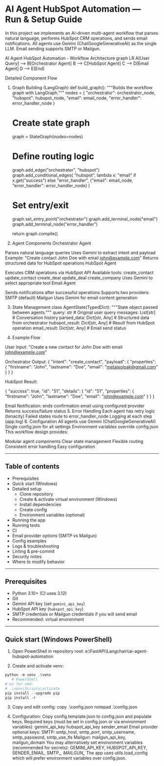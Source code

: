 # AI Agent HubSpot Automation — Run & Setup Guide
In this project we implements an AI-driven multi-agent workflow that parses natural language, performs HubSpot CRM operations, and sends email notifications. All agents use Gemini (ChatGoogleGenerativeAI) as the single LLM. Email sending supports SMTP or Mailgun.





AI Agent HubSpot Automation - Workflow Architecture
graph LR
    A[User Query] --> B[Orchestrator Agent]
    B --> C[HubSpot Agent]
    C --> D[Email Agent]
    D --> E[End]

Detailed Component Flow
1. Graph Building (LangGraph)
def build_graph():
    """Builds the workflow graph with LangGraph."""
    nodes = {
        "orchestrator": orchestrator_node,
        "hubspot": hubspot_node,
        "email": email_node,
        "error_handler": error_handler_node
    }
    
    # Create state graph
    graph = StateGraph(nodes=nodes)
    
    # Define routing logic
    graph.add_edge("orchestrator", "hubspot")
    graph.add_conditional_edges(
        "hubspot",
        lambda x: "email" if x.get("success") else "error_handler",
        {"email": email_node, "error_handler": error_handler_node}
    )
    
    # Set entry/exit
    graph.set_entry_point("orchestrator")
    graph.add_terminal_node("email")
    graph.add_terminal_node("error_handler")
    
    return graph.compile()


 2. Agent Components
Orchestrator Agent

Parses natural language queries
Uses Gemini to extract intent and payload
Example: "Create contact John Doe with email john@example.com"
Returns structured data for HubSpot operations
HubSpot Agent

Executes CRM operations via HubSpot API
Available tools:
create_contact
update_contact
create_deal
update_deal
create_company
Uses Gemini to select appropriate tool
Email Agent

Sends notifications after successful operations
Supports two providers:
SMTP (default)
Mailgun
Uses Gemini for email content generation




3. State Management
class AgentState(TypedDict):
    """State object passed between agents."""
    query: str                    # Original user query
    messages: List[str]           # Conversation history
    parsed_data: Dict[str, Any]   # Structured data from orchestrator
    hubspot_result: Dict[str, Any]  # Result from HubSpot operation
    email_result: Dict[str, Any]  # Email send status


4. Example Flow

User Input:
"Create a new contact for John Doe with email john@example.com"

Orchestrator Output:
{
    "intent": "create_contact",
    "payload": {
        "properties": {
            "firstname": "John",
            "lastname": "Doe",
            "email": "metaisolpak@gmail.com"
        }
    }
}


HubSpot Result:

{
    "success": true,
    "id": "51",
    "details": {
        "id": "51",
        "properties": {
            "firstname": "John",
            "lastname": "Doe",
            "email": "john@example.com"
        }
    }
}


Email Notification:
ends confirmation email using configured provider
Returns success/failure status
5. Error Handling
Each agent has retry logic (tenacity)
Failed states route to error_handler_node
Logging at each step (app.log)
6. Configuration
All agents use Gemini (ChatGoogleGenerativeAI)
Single config.json for all settings
Environment variables override config.json
This workflow design provides:

Modular agent components
Clear state management
Flexible routing
Consistent error handling
Easy configuration











---

## Table of contents

- Prerequisites
- Quick start (Windows)
- Detailed setup
  - Clone repository
  - Create & activate virtual environment (Windows)
  - Install dependencies
  - Create config
  - Environment variables (optional)
- Running the app
- Running tests
- CI
- Email provider options (SMTP vs Mailgun)
- Config examples
- Logs & troubleshooting
- Linting & pre-commit
- Security notes
- Where to modify behavior

---

## Prerequisites

- Python 3.10+ (CI uses 3.12)
- Git
- Gemini API key (set `gemini_api_key`)
- HubSpot API key (`hubspot_api_key`)
- SMTP credentials or Mailgun credentials if you will send email
- Recommended: virtual environment

---

## Quick start (Windows PowerShell)

1. Open PowerShell in repository root:
   e:\FastAPi\Langchain\ai-agent-hubspot-automation

2. Create and activate venv:
````powershell
python -m venv .\venv
   # PowerShell
# or for cmd:
# .\venv\Scripts\activate
pip install --upgrade pip
pip install -r
````

3. Copy and edit config:
copy  .\config.json
notepad .\config.json

4. Configuration:
Copy config.template.json to config.json and populate keys.
Required keys (must be set in config.json or via environment variables):
gemini_api_key
hubspot_api_key
sender_email
Email provider optional keys:
SMTP: smtp_host, smtp_port, smtp_username, smtp_password, smtp_use_tls
Mailgun: mailgun_api_key, mailgun_domain
You may alternatively set environment variables (recommended for secrets):
GEMINI_API_KEY, HUBSPOT_API_KEY, SENDER_EMAIL, SMTP_*, MAILGUN_*
The app uses utils.load_config which will prefer environment variables over config.json.

